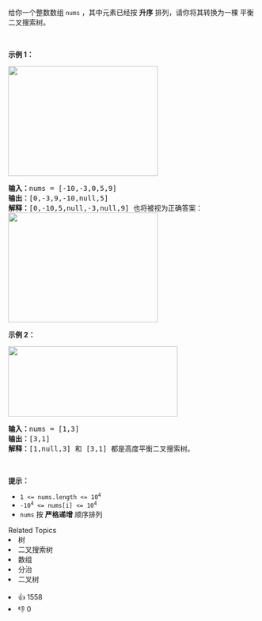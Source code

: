 <p>给你一个整数数组 <code>nums</code> ，其中元素已经按 <strong>升序</strong> 排列，请你将其转换为一棵 <span data-keyword="height-balanced">平衡</span> 二叉搜索树。</p>

<p>&nbsp;</p>

<p><strong>示例 1：</strong></p> 
<img alt="" src="https://assets.leetcode.com/uploads/2021/02/18/btree1.jpg" style="width: 302px; height: 222px;" /> 
<pre>
<strong>输入：</strong>nums = [-10,-3,0,5,9]
<strong>输出：</strong>[0,-3,9,-10,null,5]
<strong>解释：</strong>[0,-10,5,null,-3,null,9] 也将被视为正确答案：
<img alt="" src="https://assets.leetcode.com/uploads/2021/02/18/btree2.jpg" style="width: 302px; height: 222px;" />
</pre>

<p><strong>示例 2：</strong></p> 
<img alt="" src="https://assets.leetcode.com/uploads/2021/02/18/btree.jpg" style="width: 342px; height: 142px;" /> 
<pre>
<strong>输入：</strong>nums = [1,3]
<strong>输出：</strong>[3,1]
<strong>解释：</strong>[1,null,3] 和 [3,1] 都是高度平衡二叉搜索树。
</pre>

<p>&nbsp;</p>

<p><strong>提示：</strong></p>

<ul> 
 <li><code>1 &lt;= nums.length &lt;= 10<sup>4</sup></code></li> 
 <li><code>-10<sup>4</sup> &lt;= nums[i] &lt;= 10<sup>4</sup></code></li> 
 <li><code>nums</code> 按 <strong>严格递增</strong> 顺序排列</li> 
</ul>

<div><div>Related Topics</div><div><li>树</li><li>二叉搜索树</li><li>数组</li><li>分治</li><li>二叉树</li></div></div><br><div><li>👍 1558</li><li>👎 0</li></div>